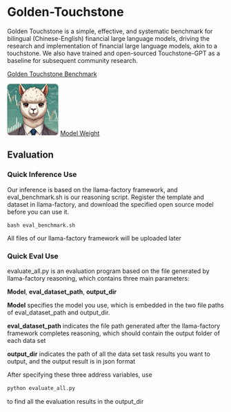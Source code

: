 # Golden-Touchstone



Golden Touchstone is a simple, effective, and systematic benchmark for bilingual (Chinese-English) financial large language models, driving the research and implementation of financial large language models, akin to a touchstone. We also have trained and open-sourced Touchstone-GPT as a baseline for subsequent community research.

[Golden Touchstone Benchmark](https://huggingface.co/datasets/IDEA-FinAI/Golden-Touchstone)

![TouchStone-GPT-logo](https://github.com/IDEA-FinAI/Golden-Touchstone/blob/main/Touchstone-GPT-logo.png)
[Model Weight](https://huggingface.co/IDEA-FinAI/TouchstoneGPT-7B-Instruct/)


## Evaluation
### Quick Inference Use
Our inference is based on the llama-factory framework, and eval_benchmark.sh is our reasoning script. Register the template and dataset in llama-factory, and download the specified open source model before you can use it.

```code
bash eval_benchmark.sh
```

All files of our llama-factory framework will be uploaded later
### Quick Eval Use
evaluate_all.py is an evaluation program based on the file generated by llama-factory reasoning, which contains three main parameters: 

__Model__, __eval_dataset_path__, __output_dir__

__Model__ specifies the model you use, which is embedded in the two file paths of eval_dataset_path and output_dir.

__eval_dataset_path__ indicates the file path generated after the llama-factory framework completes reasoning, which should contain the output folder of each data set

__output_dir__ indicates the path of all the data set task results you want to output, and the output result is in json format

After specifying these three address variables, use
```python
python evaluate_all.py
```
to find all the evaluation results in the output_dir
